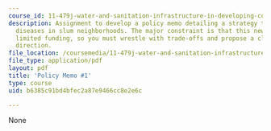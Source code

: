 ```yaml
---
course_id: 11-479j-water-and-sanitation-infrastructure-in-developing-countries-spring-2007
description: Assignment to develop a policy memo detailing a strategy to reduce water-related
  diseases in slum neighborhoods. The major constraint is that this new program has
  limited funding, so you must wrestle with trade-offs and propose a clear policy
  direction.
file_location: /coursemedia/11-479j-water-and-sanitation-infrastructure-in-developing-countries-spring-2007/b6385c91bd4bfec2a87e9466cc8e2e6c_memo1.pdf
file_type: application/pdf
layout: pdf
title: 'Policy Memo #1'
type: course
uid: b6385c91bd4bfec2a87e9466cc8e2e6c

---
```

None